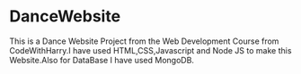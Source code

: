 # DanceWebsite
This is a Dance Website Project from the Web Development Course from CodeWithHarry.I have used HTML,CSS,Javascript and Node JS to make this Website.Also for DataBase I have used MongoDB.
